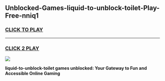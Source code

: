 
## Unblocked-Games-liquid-to-unblock-toilet-Play-Free-nniq1
<h3>
<a href="https://premium76.site?title=liquid-to-unblock-toilet&ref=23A">CLICK TO PLAY</a></h3>
<hr>

<h3>
<a href="https://premium76.site?title=liquid-to-unblock-toilet&ref=23A">CLICK 2 PLAY</a>
  
</h3>

<a href="https://premium76.site?title=liquid-to-unblock-toilet&ref=23A"><img src="https://clearcache.store/games.png"></a>


**liquid-to-unblock-toilet games unblocked: Your Gateway to Fun and Accessible Online Gaming**
